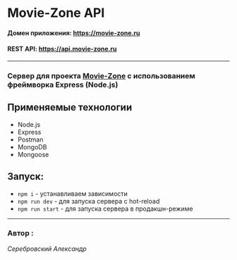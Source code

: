 # Movie-Zone API

#### Домен приложения: https://movie-zone.ru

#### REST API: https://api.movie-zone.ru

---

### Сервер для проекта [Movie-Zone](https://github.com/Serebrovskiy/movie-zone) с использованием фреймворка Express (Node.js)

## Применяемые технологии

- Node.js
- Express
- Postman
- MongoDB
- Mongoose

## Запуск:

- `npm i` - устанавливаем зависимости
- `npm run dev` - для запуска сервера с hot-reload
- `npm run start` - для запуска сервера в продакшн-режиме

---

### Автор :

_Серебровский Александр_

